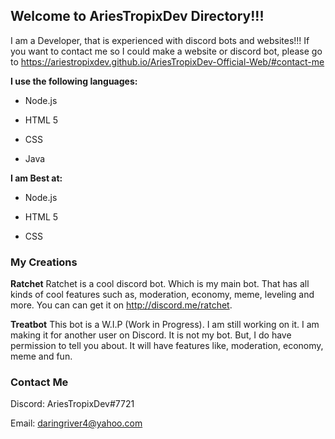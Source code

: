 ## Welcome to AriesTropixDev Directory!!!

I am a Developer, that is experienced with discord bots and websites!!! If you want to contact me so I could make a website or discord bot, please go to
https://ariestropixdev.github.io/AriesTropixDev-Official-Web/#contact-me

**I use the following languages:**

* Node.js

* HTML 5

* CSS

* Java

**I am Best at:**

* Node.js

* HTML 5

* CSS


### My Creations

**Ratchet**
Ratchet is a cool discord bot. Which is my main bot. That has all kinds of cool features such as,
moderation, economy, meme, leveling and more. You can can get it on http://discord.me/ratchet.

**Treatbot**
This bot is a W.I.P (Work in Progress). I am still working on it. I am making it for another user
on Discord. It is not my bot. But, I do have permission to tell you about. It will have features like,
moderation, economy, meme and fun.

### Contact Me 
Discord: AriesTropixDev#7721
 
Email: <daringriver4@yahoo.com>
